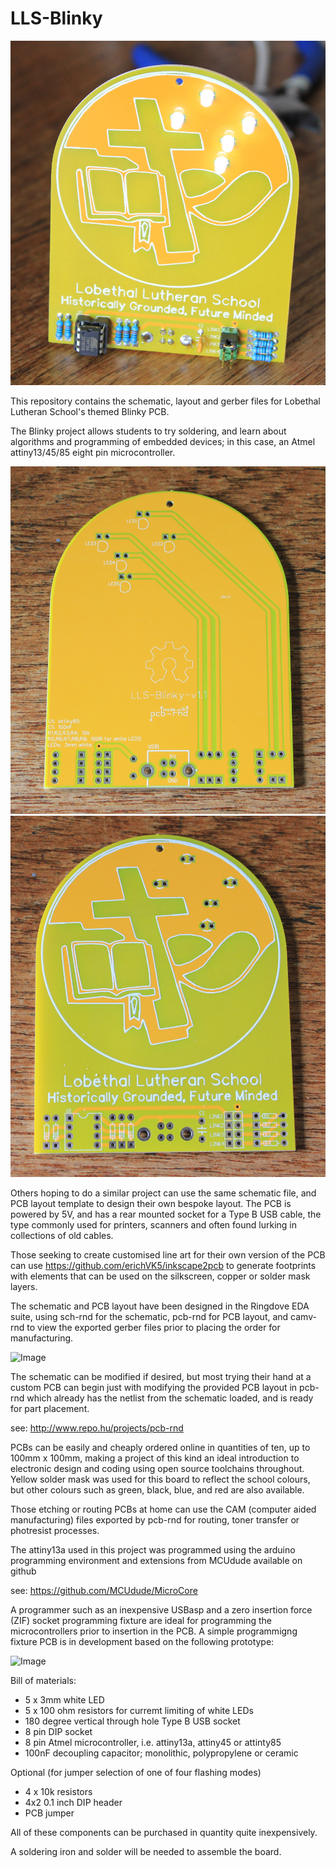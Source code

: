 # LLS-Blinky

![Image](images/Assembled-Board-v1.JPG)

This repository contains the schematic, layout and gerber files for Lobethal Lutheran School's themed Blinky PCB.

The Blinky project allows students to try soldering, and learn about algorithms and programming of embedded devices; in this case, an Atmel attiny13/45/85 eight pin microcontroller.

![Image](images/pcb-back.jpg)
![Image](images/pcb-front.jpg)

Others hoping to do a similar project can use the same schematic file, and PCB layout template to design their own bespoke layout. The PCB is powered by 5V, and has a rear mounted socket for a Type B USB cable, the type commonly used for printers, scanners and often found lurking in collections of old cables.

Those seeking to create customised line art for their own version of the PCB can use https://github.com/erichVK5/inkscape2pcb to generate footprints with elements that can be used on the silkscreen, copper or solder mask layers.

The schematic and PCB layout have been designed in the Ringdove EDA suite, using sch-rnd for the schematic, pcb-rnd for PCB layout, and camv-rnd to view the exported gerber files prior to placing the order for manufacturing.

![Image](images/Schematic-v1.jpg)

The schematic can be modified if desired, but most trying their hand at a custom PCB can begin just with modifying the provided PCB layout in pcb-rnd which already has the netlist from the schematic loaded, and is ready for part placement. 

see: http://www.repo.hu/projects/pcb-rnd

PCBs can be easily and cheaply ordered online in quantities of ten, up to 100mm x 100mm, making a project of this kind an ideal introduction to electronic design and coding using open source toolchains throughout. Yellow solder mask was used for this board to reflect the school colours, but other colours such as green, black, blue, and red are also available.

Those etching or routing PCBs at home can use the CAM (computer aided manufacturing) files exported by pcb-rnd for routing, toner transfer or photresist processes.

The attiny13a used in this project was programmed using the arduino programming environment and extensions from MCUdude available on github

see: https://github.com/MCUdude/MicroCore

A programmer such as an inexpensive USBasp and a zero insertion force (ZIF) socket programming fixture are ideal for programming the microcontrollers prior to insertion in the PCB. A simple programmigng fixture PCB is in development based on the following prototype:

![Image](images/USBasp-and-Programmer-v1.jpg)

Bill of materials:

- 5 x 3mm white LED
- 5 x 100 ohm resistors for curremt limiting of white LEDs
- 180 degree vertical through hole Type B USB socket
- 8 pin DIP socket
- 8 pin Atmel microcontroller, i.e. attiny13a, attiny45 or attinty85
- 100nF decoupling capacitor; monolithic, polypropylene or ceramic

Optional (for jumper selection of one of four flashing modes)

- 4 x 10k resistors
- 4x2 0.1 inch DIP header
- PCB jumper

All of these components can be purchased in quantity quite inexpensively.

A soldering iron and solder will be needed to assemble the board.
